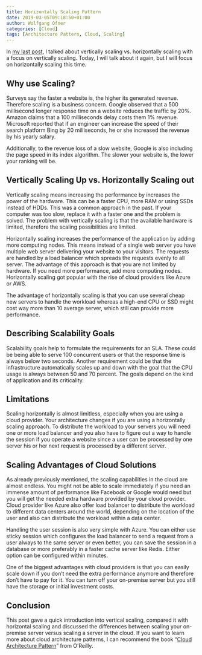 ```yaml
---
title: Horizontally Scaling Pattern
date: 2019-03-05T09:18:50+01:00
author: Wolfgang Ofner
categories: [Cloud]
tags: [Architecture Pattern, Cloud, Scaling]
---
```

In <a href="https://www.programmingwithwolfgang.com/vertically-scaling-pattern/" target="_blank" rel="noopener noreferrer">my last post</a>, I talked about vertically scaling vs. horizontally scaling with a focus on vertically scaling. Today, I will talk about it again, but I will focus on horizontally scaling this time.

## Why use Scaling?

Surveys say the faster a website is, the higher its generated revenue. Therefore scaling is a business concern. Google observed that a 500 millisecond longer response time on a website reduces the traffic by 20%. Amazon claims that a 100 milliseconds delay costs them 1% revenue. Microsoft reported that if an engineer can increase the speed of their search platform Bing by 20 milliseconds, he or she increased the revenue by his yearly salary.

Additionally, to the revenue loss of a slow website, Google is also including the page speed in its index algorithm. The slower your website is, the lower your ranking will be.

## Vertically Scaling Up vs. Horizontally Scaling out

Vertically scaling means increasing the performance by increases the power of the hardware. This can be a faster CPU, more RAM or using SSDs instead of HDDs. This was a common approach in the past. If your computer was too slow, replace it with a faster one and the problem is solved. The problem with vertically scaling is that the available hardware is limited, therefore the scaling possibilities are limited.

Horizontally scaling increases the performance of the application by adding more computing nodes. This means instead of a single web server you have multiple web server delivering your website to your visitors. The requests are handled by a load balancer which spreads the requests evenly to all server. The advantage of this approach is that you are not limited by hardware. If you need more performance, add more computing nodes. Horizontally scaling got popular with the rise of cloud providers like Azure or AWS.

The advantage of horizontally scaling is that you can use several cheap new servers to handle the workload whereas a high-end CPU or SSD might cost way more than 10 average server, which still can provide more performance.

## Describing Scalability Goals

Scalability goals help to formulate the requirements for an SLA. These could be being able to serve 100 concurrent users or that the response time is always below two seconds. Another requirement could be that the infrastructure automatically scales up and down with the goal that the CPU usage is always between 50 and 70 percent. The goals depend on the kind of application and its criticality.

## Limitations

Scaling horizontally is almost limitless, especially when you are using a cloud provider. Your architecture changes if you are using a horizontally scaling approach. To distribute the workload to your servers you will need one or more load balancer and you also have to figure out a way to handle the session if you operate a website since a user can be processed by one server his or her next request is processed by a different server.

## Scaling Advantages of Cloud Solutions

As already previously mentioned, the scaling capabilities in the cloud are almost endless. You might not be able to scale immediately if you need an immense amount of performance like Facebook or Google would need but you will get the needed extra hardware provided by your cloud provider. Cloud provider like Azure also offer load balancer to distribute the workload to different data centers around the world, depending on the location of the user and also can distribute the workload within a data center.

Handling the user session is also very simple with Azure. You can either use sticky session which configures the load balancer to send a request from a user always to the same server or even better, you can save the session in a database or more preferably in a faster cache server like Redis. Either option can be configured within minutes.

One of the biggest advantages with cloud providers is that you can easily scale down if you don&#8217;t need the extra performance anymore and therefore don&#8217;t have to pay for it. You can turn off your on-premise server but you still have the storage or initial investment costs.

## Conclusion

This post gave a quick introduction into vertical scaling, compared it with horizontal scaling and discussed the differences between scaling your on-premise server versus scaling a server in the cloud. If you want to learn more about cloud architecture patterns, I can recommend the book &#8220;[Cloud Architecture Pattern](https://www.oreilly.com/library/view/cloud-architecture-patterns/9781449357979/)&#8221; from O&#8217;Reilly.